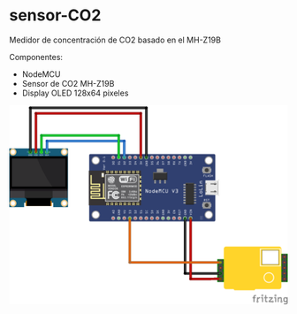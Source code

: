 # sensor-CO2
Medidor de concentración de CO2 basado en el MH-Z19B

Componentes:
- NodeMCU
- Sensor de CO2 MH-Z19B
- Display OLED 128x64 pixeles

<img src="/MH-Z19B Sketch_bb.png" align="center">

